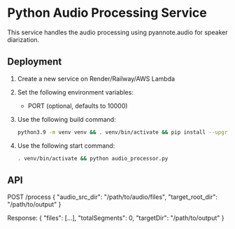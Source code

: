 # Python Audio Processing Service

This service handles the audio processing using pyannote.audio for speaker diarization.

## Deployment

1. Create a new service on Render/Railway/AWS Lambda
2. Set the following environment variables:
   - PORT (optional, defaults to 10000)

3. Use the following build command:
   ```bash
   python3.9 -m venv venv && . venv/bin/activate && pip install --upgrade pip && pip install -r requirements.txt
   ```

4. Use the following start command:
   ```bash
   . venv/bin/activate && python audio_processor.py
   ```

## API

POST /process
{
  "audio_src_dir": "/path/to/audio/files",
  "target_root_dir": "/path/to/output"
}

Response:
{
  "files": [...],
  "totalSegments": 0,
  "targetDir": "/path/to/output"
}